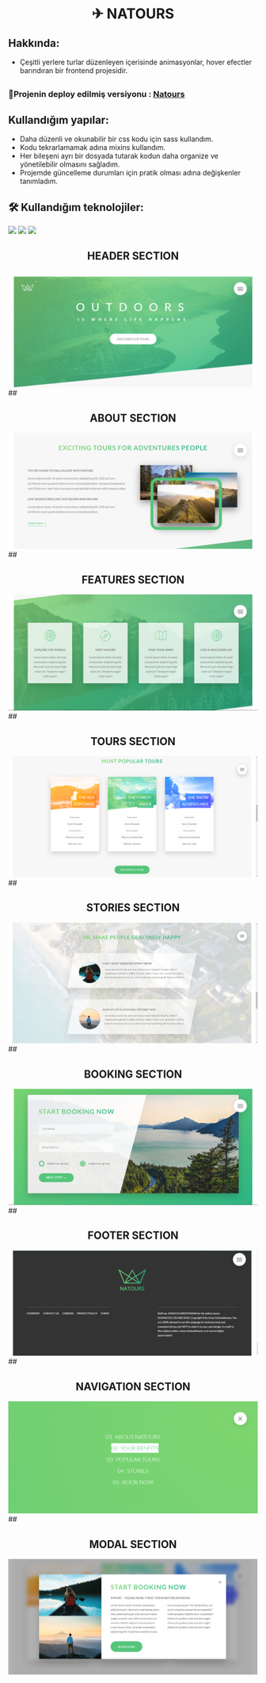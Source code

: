 # <h1 align="center"> ✈ NATOURS </h1>
<!--Forkify-App i, The Complate Javascript Course - 'Jonas Schmedtmann' eşliğinde  oluşturdum.-->
## Hakkında:
* Çeşitli yerlere turlar düzenleyen içerisinde animasyonlar, hover efectler barındıran bir frontend projesidir.

## <h3>🔴Projenin deploy edilmiş versiyonu : <a href="************">Natours</a></h3>
 

## Kullandığım yapılar:
* Daha düzenli ve okunabilir bir css kodu  için sass kullandım.
* Kodu tekrarlamamak adına mixins kullandım.
* Her bileşeni ayrı bir dosyada tutarak kodun daha organize ve yönetilebilir olmasını sağladım.
* Projemde güncelleme durumları için pratik olması adına değişkenler tanımladım.

## 🛠 Kullandığım teknolojiler:
 <img src="https://img.shields.io/badge/-JavaScript-black?style=flat&logo=javascript"/> <img src="https://img.shields.io/badge/-SCSS-pink?style=flat&logo=scss"/> <img src="https://img.shields.io/badge/-HTML5-E34F26?style=flat&logo=html5&logoColor=white">

## <h2 align="center">HEADER SECTION</h2>
<img src="readme-img/natours1.png"/>
## <h2 align="center">ABOUT SECTION</h2>
<img src="readme-img/natours2.png"/>
## <h2 align="center">FEATURES SECTION</h2>
<img src="readme-img/natours3.png"/>
## <h2 align="center">TOURS SECTION</h2>
<img src="readme-img/natours4.png"/>
## <h2 align="center">STORIES SECTION</h2>
<img src="readme-img/natours5.png"/>
## <h2 align="center">BOOKING SECTION</h2>
<img src="readme-img/natours6.png"/>
## <h2 align="center">FOOTER SECTION</h2>
<img src="readme-img/natours7.png"/>
## <h2 align="center">NAVIGATION SECTION</h2>
<img src="readme-img/natours8.png"/>
## <h2 align="center">MODAL SECTION</h2>
<img src="readme-img/natours9.png"/>
